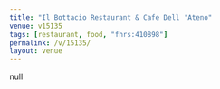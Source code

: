 ```yaml
---
title: "Il Bottacio Restaurant & Cafe Dell 'Ateno"
venue: v15135
tags: [restaurant, food, "fhrs:410898"]
permalink: /v/15135/
layout: venue
---
```

null